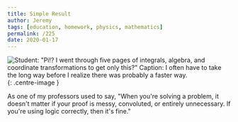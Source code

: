 ```yaml
---
title: Simple Result
author: Jeremy
tags: [education, homework, physics, mathematics]
permalink: /225
date: 2020-01-17
---
```


![Student: "Pi!? I went through five pages of integrals, algebra, and coordinate transformations to get only this?" Caption: I often have to take the long way before I realize there was probably a faster way.](https://res.cloudinary.com/dh3hm8pb7/image/upload/c_scale,q_auto:best,w_615/v1535842782/Handwaving/Published/SimpleResult.png){: .centre-image }

As one of my professors used to say, "When you're solving a problem, it doesn't matter if your proof is messy, convoluted, or entirely unnecessary. If you're using logic correctly, then it's fine."
